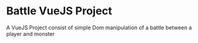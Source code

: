 Battle VueJS Project
====================

A VueJS Project consist of simple Dom manipulation of a battle between a player and monster 
